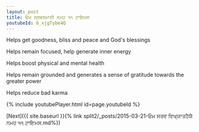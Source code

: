 ```yaml
---
layout: post
title: ਓਮ ਸ੍ਰਵਸਮਾਈ ਨਮਹ ੧੧ ਟਾਇਮਸ
youtubeId: 8_xjgTybe4Q
---
```

 
 
Helps get goodness, bliss and peace and God's blessings
 
Helps remain focused, help generate inner energy 
 
Helps boost physical and mental health 
 
Helps remain grounded and generates a sense of gratitude towards the greater power 
 
Helps reduce bad karma
 
 
 
 


{% include youtubePlayer.html id=page.youtubeId %}
 
[Next]({{ site.baseurl }}{% link  split2/_posts/2015-03-21-ਓਮ ਸਰਵ ਵਿਖ੍ਯਾਤਹੈਯੈ ਨਮਹ ੧੧ ਟਾਇਮਸ.md%})
 
